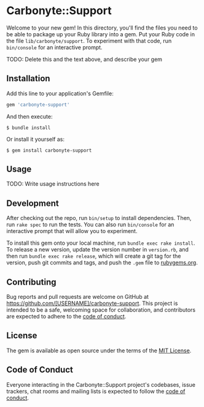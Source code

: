 # Carbonyte::Support

Welcome to your new gem! In this directory, you'll find the files you need to be able to package up your Ruby library into a gem. Put your Ruby code in the file `lib/carbonyte/support`. To experiment with that code, run `bin/console` for an interactive prompt.

TODO: Delete this and the text above, and describe your gem

## Installation

Add this line to your application's Gemfile:

```ruby
gem 'carbonyte-support'
```

And then execute:

    $ bundle install

Or install it yourself as:

    $ gem install carbonyte-support

## Usage

TODO: Write usage instructions here

## Development

After checking out the repo, run `bin/setup` to install dependencies. Then, run `rake spec` to run the tests. You can also run `bin/console` for an interactive prompt that will allow you to experiment.

To install this gem onto your local machine, run `bundle exec rake install`. To release a new version, update the version number in `version.rb`, and then run `bundle exec rake release`, which will create a git tag for the version, push git commits and tags, and push the `.gem` file to [rubygems.org](https://rubygems.org).

## Contributing

Bug reports and pull requests are welcome on GitHub at https://github.com/[USERNAME]/carbonyte-support. This project is intended to be a safe, welcoming space for collaboration, and contributors are expected to adhere to the [code of conduct](https://github.com/[USERNAME]/carbonyte-support/blob/master/CODE_OF_CONDUCT.md).


## License

The gem is available as open source under the terms of the [MIT License](https://opensource.org/licenses/MIT).

## Code of Conduct

Everyone interacting in the Carbonyte::Support project's codebases, issue trackers, chat rooms and mailing lists is expected to follow the [code of conduct](https://github.com/[USERNAME]/carbonyte-support/blob/master/CODE_OF_CONDUCT.md).
